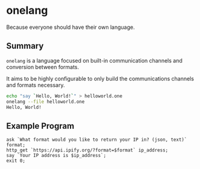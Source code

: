 # onelang

Because everyone should have their own language.

## Summary
`onelang` is a language focused on built-in communication channels and conversion between formats.

It aims to be highly configurable to only build the communications channels and formats necessary.

```sh
echo "say `Hello, World!`" > helloworld.one
onelang --file helloworld.one
Hello, World!
```

## Example Program
```
ask `What format would you like to return your IP in? (json, text)` format;
http_get `https://api.ipify.org/?format=$format` ip_address;
say `Your IP address is $ip_address`;
exit 0;
```
